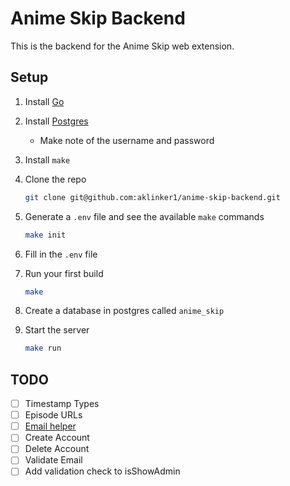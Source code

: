# Anime Skip Backend

This is the backend for the Anime Skip web extension.

## Setup

1. Install [Go](https://golang.org/doc/install#download)
2. Install [Postgres](https://www.postgresql.org/download/)
   - Make note of the username and password
3. Install `make`
4. Clone the repo

    ```bash
    git clone git@github.com:aklinker1/anime-skip-backend.git
    ```

5. Generate a `.env` file and see the available `make` commands

    ```bash
    make init
    ```

6. Fill in the `.env` file
7. Run your first build

    ```bash
    make
    ```

8. Create a database in postgres called `anime_skip`
9. Start the server

    ```bash
    make run
    ```

## TODO

- [ ] Timestamp Types
- [ ] Episode URLs
- [ ] [Email helper](https://medium.com/glottery/sending-emails-with-go-golang-and-gmail-39bc20423cf0)
- [ ] Create Account
- [ ] Delete Account
- [ ] Validate Email
- [ ] Add validation check to isShowAdmin
